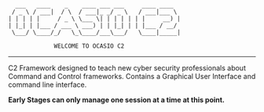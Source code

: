 ```
  ___   ____    _    ____ ___ ___     ____ ____
 / _ \ / ___|  / \  / ___|_ _/ _ \   / ___|___ \
| | | | |     / _ \ \___ \| | | | | | |     __) |
| |_| | |___ / ___ \ ___) | | |_| | | |___ / __/
 \___/ \____/_/   \_\____/___\___/   \____|_____|

             WELCOME TO OCASIO C2
```
---
C2 Framework designed to teach new cyber security professionals about Command and Control frameworks. Contains a Graphical User Interface and command line interface. 

**Early Stages can only manage one session at a time at this point.**
